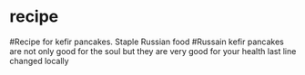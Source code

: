 # recipe
#Recipe for kefir pancakes. Staple Russian food
#Russain kefir pancakes are not only good for the soul but they are very good for your health
last line changed locally